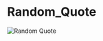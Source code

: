 # Random_Quote
![Random Quote](https://user-images.githubusercontent.com/91076807/143731921-bf63c2c8-0af5-49cb-86a7-0e5c8194d587.gif)
